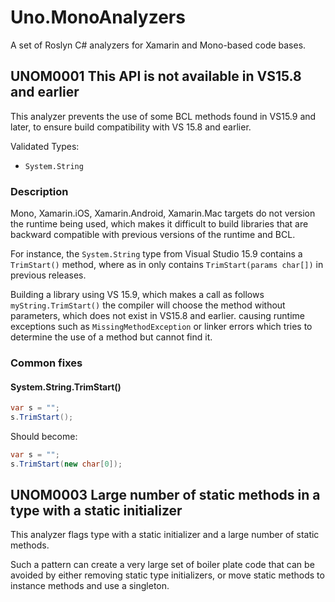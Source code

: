 # Uno.MonoAnalyzers

A set of Roslyn C# analyzers for Xamarin and Mono-based code bases.

## UNOM0001 This API is not available in VS15.8 and earlier

This analyzer prevents the use of some BCL methods found in VS15.9 and later, to ensure build compatibility with VS 15.8 and earlier.

Validated Types:
-  `System.String`

### Description
Mono, Xamarin.iOS, Xamarin.Android, Xamarin.Mac targets do not version the runtime being used, which makes it difficult to build libraries that are backward compatible with previous versions of the runtime and BCL.

For instance, the `System.String` type from Visual Studio 15.9 contains a `TrimStart()` method, where as in only contains `TrimStart(params char[])` in previous releases. 

Building a library using VS 15.9, which makes a call as follows `myString.TrimStart()` the compiler will choose the method without parameters, which does not exist in VS15.8 and earlier. causing runtime exceptions such as `MissingMethodException` or linker errors which tries to determine the use of a method but cannot find it.

### Common fixes

#### System.String.TrimStart()
```csharp
var s = "";
s.TrimStart();
```
Should become:
```csharp
var s = "";
s.TrimStart(new char[0]);
```

## UNOM0003 Large number of static methods in a type with a static initializer

This analyzer flags type with a static initializer and a large number of static methods.

Such a pattern can create a very large set of boiler plate code that can be avoided by either removing static type initializers, or move static methods to instance methods and use a singleton.
